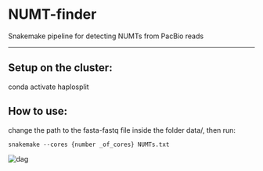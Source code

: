 # NUMT-finder
Snakemake pipeline for detecting NUMTs from PacBio reads

---
## Setup on the cluster: 
conda activate haplosplit

## How to use:
change the path to the fasta-fastq file inside the folder data/, then run:

```
snakemake --cores {number _of_cores} NUMTs.txt
```

![dag](dag-1.png)
